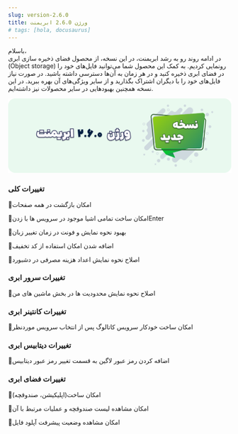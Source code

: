 ```yaml
---
slug: version-2.6.0
title: ورژن 2.6.0 ابریمنت
# tags: [hola, docusaurus]
---
```


باسلام، <br />
در ادامه روند رو به رشد ابریمنت، در این نسخه، از محصول فضای ذخیره سازی ابری (Object storage) رونمایی کردیم. به کمک این محصول شما می‌توانید فایل‌های خود را در فضای ابری ذخیره کنید و در هر زمان به آن‌ها دسترسی داشته باشید. در صورت  نیاز فایل‌های خود را با دیگران اشتراک بگذارید و از سایر ویژگی‌های آن بهره ببرید. در این نسخه همچنین بهبودهایی در سایر محصولات نیز داشته‌ایم.

![New Release Banner](./pic-abriment-ver2.6.0.png)
<!--truncate-->

### تغییرات کلی

📌امکان بازگشت در همه صفحات 

📌امکان ساخت تمامی اشیا موجود در سرویس ها با زدنEnter

📌بهبود نحوه نمایش و فونت در زمان تغییر زبان 

📌اضافه شدن امکان استفاده از کد تخفیف

📌اصلاح نحوه نمایش اعداد هزینه مصرفی در دشبورد


### تغییرات سرور ابری

📌اصلاح نحوه نمایش محدودیت ها در بخش ماشین های من



### تغییرات کانتینر ابری

📌امکان ساخت خودکار سرویس کاتالوگ پس از انتخاب سرویس موردنظر


### تغییرات دیتابیس ابری

📌اضافه کردن رمز عبور لاگین به قسمت تغییر رمز عبور دیتابیس


### تغییرات فضای ابری

📌امکان ساخت(اپلیکیشن، صندوقچه)

📌امکان مشاهده لیست صندوقچه  و عملیات مرتبط با آن

📌امکان مشاهده وضعیت پیشرفت آپلود فایل


